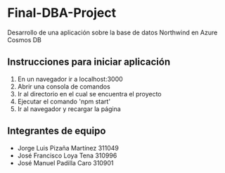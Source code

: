 # Final-DBA-Project

Desarrollo de una aplicación sobre la base de datos Northwind en Azure Cosmos DB

## Instrucciones para iniciar aplicación

1. En un navegador ir a localhost:3000
2. Abrir una consola de comandos
3. Ir al directorio en el cual se encuentra el proyecto
4. Ejecutar el comando 'npm start'
5. Ir al navegador y recargar la página

## Integrantes de equipo

- Jorge Luis Pizaña Martínez 311049
- José Francisco Loya Tena 310996
- José Manuel Padilla Caro 310901